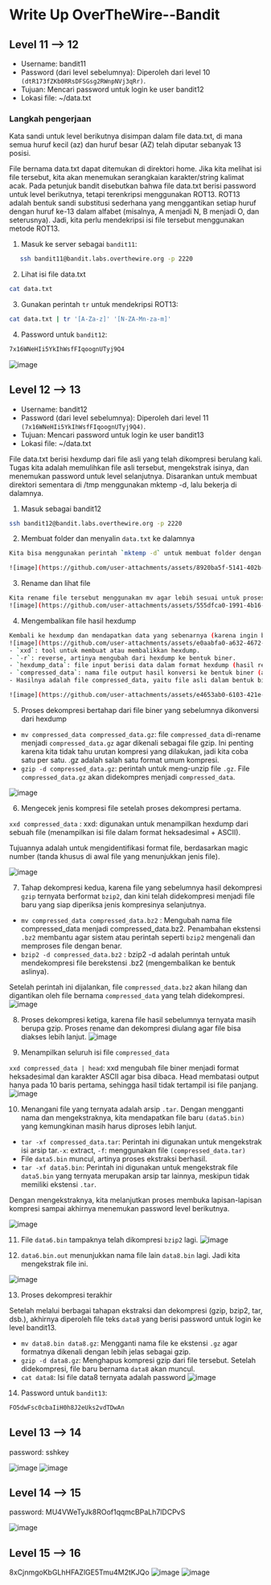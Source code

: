 # Write Up OverTheWire--Bandit

## Level 11 --> 12
- Username: bandit11
- Password (dari level sebelumnya): Diperoleh dari level 10 `(dtR173fZKb0RRsDFSGsg2RWnpNVj3qRr)`.
- Tujuan: Mencari password untuk login ke user bandit12
- Lokasi file: ~/data.txt


### Langkah pengerjaan

Kata sandi untuk level berikutnya disimpan dalam file data.txt, di mana semua huruf kecil (az) dan huruf besar (AZ) telah diputar sebanyak 13 posisi.

File bernama data.txt dapat ditemukan di direktori home. Jika kita melihat isi file tersebut, kita akan menemukan serangkaian karakter/string kalimat acak. Pada petunjuk bandit disebutkan bahwa file data.txt berisi password untuk level berikutnya, tetapi terenkripsi menggunakan ROT13. ROT13 adalah bentuk sandi substitusi sederhana yang menggantikan setiap huruf dengan huruf ke-13 dalam alfabet (misalnya, A menjadi N, B menjadi O, dan seterusnya). Jadi, kita perlu mendekripsi isi file tersebut menggunakan metode ROT13.

1. Masuk ke server sebagai `bandit11`:
```bash
   ssh bandit11@bandit.labs.overthewire.org -p 2220
```
2. Lihat isi file data.txt
```bash
cat data.txt
```
3. Gunakan perintah `tr` untuk mendekripsi ROT13:
```bash
cat data.txt | tr '[A-Za-z]' '[N-ZA-Mn-za-m]'
```
4. Password untuk `bandit12`:
```bash
7x16WNeHIi5YkIhWsfFIqoognUTyj9Q4
```

![image](https://github.com/user-attachments/assets/fe95e8bc-2305-4671-b74f-2bbab0051623)

## Level 12 --> 13
- Username: bandit12
- Password (dari level sebelumnya): Diperoleh dari level 11 `(7x16WNeHIi5YkIhWsfFIqoognUTyj9Q4)`.
- Tujuan: Mencari password untuk login ke user bandit13
- Lokasi file: ~/data.txt


File data.txt berisi hexdump dari file asli yang telah dikompresi berulang kali. Tugas kita adalah memulihkan file asli tersebut, mengekstrak isinya, dan menemukan password untuk level selanjutnya. Disarankan untuk membuat direktori sementara di /tmp menggunakan mktemp -d, lalu bekerja di dalamnya.

1. Masuk sebagai bandit12
```bash
ssh bandit12@bandit.labs.overthewire.org -p 2220
```

2. Membuat folder dan menyalin `data.txt` ke dalamnya
```bash
Kita bisa menggunakan perintah `mktemp -d` untuk membuat folder dengan nama acak di /tmp, lalu masuk ke folder tersebut. Setelah itu, salin file data.txt dari home directory (~) ke folder tersebut menggunakan `cp ~ /data.txt .` Titik (.) berarti file disalin ke direktori saat ini. Terakhir, kita rename file tersebut menggunakan mv agar lebih sesuai untuk proses berikutnya.

![image](https://github.com/user-attachments/assets/8920ba5f-5141-402b-9b94-27fd59fea8f3)
```

3. Rename dan lihat file
```bash
Kita rename file tersebut menggunakan mv agar lebih sesuai untuk proses berikutnya. Melihat file tersebut, kita melihat format datanya. Seperti yang dinyatakan, ini adalah hexdump. Ini terlihat seperti ini:
![image](https://github.com/user-attachments/assets/555dfca0-1991-4b16-aec9-78eafb383fe5)
```

4. Mengembalikan file hasil hexdump
```bash
Kembali ke hexdump dan mendapatkan data yang sebenarnya (karena ingin beroperasi pada data yang sebenarnya.)
![image](https://github.com/user-attachments/assets/e0aabfa0-a632-4672-b7ea-5ecc1c02c68f)
- `xxd`: tool untuk membuat atau membalikkan hexdump.
- `-r`: reverse, artinya mengubah dari hexdump ke bentuk biner.
- `hexdump_data`: file input berisi data dalam format hexdump (hasil representasi heksadesimal dari file asli).
- `compressed_data`: nama file output hasil konversi ke bentuk biner (asli).
- Hasilnya adalah file compressed_data, yaitu file asli dalam bentuk biner (yang telah dikompresi berulang kali) dan siap untuk tahap dekompresi.

![image](https://github.com/user-attachments/assets/e4653ab0-6103-421e-9f89-26c3c7d5519a)
```

5. Proses dekompresi bertahap dari file biner yang sebelumnya dikonversi dari hexdump

- `mv compressed_data compressed_data.gz`: file `compressed_data` di-rename menjadi `compressed_data.gz` agar dikenali sebagai file gzip. Ini penting karena kita tidak tahu urutan kompresi yang dilakukan, jadi kita coba satu per satu. .gz adalah salah satu format umum kompresi.
- `gzip -d compressed_data.gz`: perintah untuk meng-unzip file `.gz`. File `compressed_data.gz` akan didekompres menjadi `compressed_data`.

![image](https://github.com/user-attachments/assets/cc0765a4-6647-4292-a367-a54500c34f6c)

6. Mengecek jenis kompresi file setelah proses dekompresi pertama.


`xxd compressed_data` : xxd: digunakan untuk menampilkan hexdump dari sebuah file (menampilkan isi file dalam format heksadesimal + ASCII).

Tujuannya adalah untuk mengidentifikasi format file, berdasarkan magic number (tanda khusus di awal file yang menunjukkan jenis file).

![image](https://github.com/user-attachments/assets/1437269b-e94e-4bf5-817e-ab57fb335a11)

7. Tahap dekompresi kedua, karena file yang sebelumnya hasil dekompresi `gzip` ternyata berformat `bzip2`, dan kini telah didekompresi menjadi file baru yang siap diperiksa jenis kompresinya selanjutnya.

- `mv compressed_data compressed_data.bz2` : Mengubah nama file compressed_data menjadi compressed_data.bz2. Penambahan ekstensi `.bz2` membantu agar sistem atau perintah seperti `bzip2` mengenali dan memproses file dengan benar.
- `bzip2 -d compressed_data.bz2` : bzip2 -d adalah perintah untuk mendekompresi file berekstensi .bz2 (mengembalikan ke bentuk aslinya).

Setelah perintah ini dijalankan, file `compressed_data.bz2` akan hilang dan digantikan oleh file bernama `compressed_data` yang telah didekompresi.
![image](https://github.com/user-attachments/assets/f0ae242d-2a91-4696-9a21-5af324971b84)


8. Proses dekompresi ketiga, karena file hasil sebelumnya ternyata masih berupa gzip. Proses rename dan dekompresi diulang agar file bisa diakses lebih lanjut.
![image](https://github.com/user-attachments/assets/17dd5d6e-20bd-4455-b0bf-3bee278dffd1)

9. Menampilkan seluruh isi file `compressed_data`

`xxd compressed_data | head`: xxd mengubah file biner menjadi format heksadesimal dan karakter ASCII agar bisa dibaca. Head membatasi output hanya pada 10 baris pertama, sehingga hasil tidak tertampil isi file panjang.
![image](https://github.com/user-attachments/assets/b7f286a3-8106-4289-92b7-8ac6c30d109c)

10. Menangani file yang ternyata adalah arsip `.tar`. Dengan mengganti nama dan mengekstraknya, kita mendapatkan file baru `(data5.bin)` yang kemungkinan masih harus diproses lebih lanjut.

- `tar -xf compressed_data.tar`: Perintah ini digunakan untuk mengekstrak isi arsip tar.`-x`: extract, `-f`: menggunakan file `(compressed_data.tar)`
-  File `data5.bin` muncul, artinya proses ekstraksi berhasil.
-  `tar -xf data5.bin`: Perintah ini digunakan untuk mengekstrak file `data5.bin` yang ternyata merupakan arsip tar lainnya, meskipun tidak memiliki ekstensi `.tar`.

Dengan mengekstraknya, kita melanjutkan proses membuka lapisan-lapisan kompresi sampai akhirnya menemukan password level berikutnya.

![image](https://github.com/user-attachments/assets/a2345821-8e73-4fcf-9660-9558af50078d)

11. File `data6.bin` tampaknya telah dikompresi `bzip2` lagi.
![image](https://github.com/user-attachments/assets/90222ece-ce83-49e9-a272-caabb64d0c51)

12. `data6.bin.out` menunjukkan nama file lain `data8.bin` lagi. Jadi kita mengekstrak file ini.

![image](https://github.com/user-attachments/assets/95db42e6-ef24-4664-bc43-0074345a464f)

13. Proses dekompresi terakhir

Setelah melalui berbagai tahapan ekstraksi dan dekompresi (gzip, bzip2, tar, dsb.), akhirnya diperoleh file teks `data8` yang berisi password untuk login ke level bandit13.

- `mv data8.bin data8.gz`: Mengganti nama file ke ekstensi `.gz` agar formatnya dikenali dengan lebih jelas sebagai gzip.
- `gzip -d data8.gz`: Menghapus kompresi gzip dari file tersebut. Setelah didekompresi, file baru bernama `data8` akan muncul.
- `cat data8`: Isi file data8 ternyata adalah password 
![image](https://github.com/user-attachments/assets/55fb1246-f404-4b7c-b5be-62883940e43e)

14. Password untuk `bandit13`:
```bash
FO5dwFsc0cbaIiH0h8J2eUks2vdTDwAn
```

## Level 13 --> 14
password: sshkey

![image](https://github.com/user-attachments/assets/60ec7971-f76f-4b2f-91b3-ee95cd378e52)
![image](https://github.com/user-attachments/assets/1ae5eb2d-e508-4ad6-b1b8-4956960d299d)


## Level 14 --> 15

password: MU4VWeTyJk8ROof1qqmcBPaLh7lDCPvS

![image](https://github.com/user-attachments/assets/a20a1a89-b0f3-40c0-b1c1-72a8db595834)




## Level 15 --> 16
8xCjnmgoKbGLhHFAZlGE5Tmu4M2tKJQo
![image](https://github.com/user-attachments/assets/86e5c02e-3292-4be3-8822-efd2ac253c6c)
![image](https://github.com/user-attachments/assets/e0ae7633-1546-4632-9d73-197b77c54b71)


